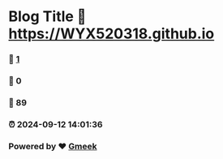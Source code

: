 # Blog Title :link: https://WYX520318.github.io 
### :page_facing_up: [1](https://WYX520318.github.io/tag.html) 
### :speech_balloon: 0 
### :hibiscus: 89 
### :alarm_clock: 2024-09-12 14:01:36 
### Powered by :heart: [Gmeek](https://github.com/Meekdai/Gmeek)
